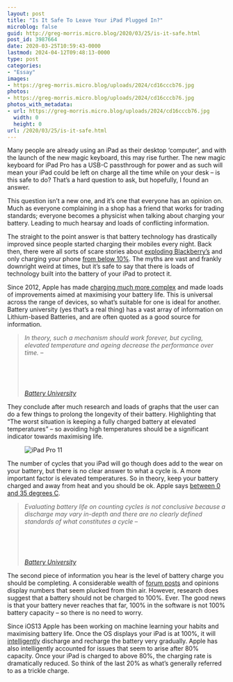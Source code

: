 ```yaml
---
layout: post
title: "Is It Safe To Leave Your iPad Plugged In?"
microblog: false
guid: http://greg-morris.micro.blog/2020/03/25/is-it-safe.html
post_id: 3987664
date: 2020-03-25T10:59:43-0000
lastmod: 2024-04-12T09:48:13-0000
type: post
categories:
- "Essay"
images:
- https://greg-morris.micro.blog/uploads/2024/cd16cccb76.jpg
photos:
- https://greg-morris.micro.blog/uploads/2024/cd16cccb76.jpg
photos_with_metadata:
- url: https://greg-morris.micro.blog/uploads/2024/cd16cccb76.jpg
  width: 0
  height: 0
url: /2020/03/25/is-it-safe.html
---
```

<p>Many people are already using an iPad as their desktop ‘computer’, and with the launch of the new magic keyboard, this may rise further. The new magic keyboard for iPad Pro has a USB-C passthrough for power and as such will mean your iPad could be left on charge all the time while on your desk – is this safe to do? That’s a hard question to ask, but hopefully, I found an answer.</p>
<p>This question isn’t a new one, and it’s one that everyone has an opinion on. Much as everyone complaining in a shop has a friend that works for trading standards; everyone becomes a physicist when talking about charging your battery. Leading to much hearsay and loads of conflicting information.</p>
<p>The straight to the point answer is that battery technology has drastically improved since people started charging their mobiles every night. Back then, there were all sorts of scare stories about <a href="https://www.theguardian.com/money/2012/dec/05/blackberry-investigate-exploding-phone">exploding Blackberry’s</a> and only charging your phone <a href="https://uk.pcmag.com/features/92897/charging-your-phone-overnight-battery-myths-debunked">from below 10%</a>. The myths are vast and frankly downright weird at times, but it’s safe to say that there is loads of technology built into the battery of your iPad to protect it.</p>
<p>Since 2012, Apple has made <a href="https://www.cnet.com/news/apple-ipad-charging-fine-keep-it-plugged-in/">charging much more complex</a> and made loads of improvements aimed at maximising your battery life. This is universal across the range of devices, so what’s suitable for one is ideal for another. Battery university (yes that’s a real thing) has a vast array of information on Lithium-based Batteries, and are often quoted as a good source for information.</p>
<blockquote>
<p><em>In theory, such a mechanism should work forever, but cycling, elevated temperature and ageing decrease the performance over time. –</em></p>
<p> </p>
<p> </p>
<p><em><a href="https://batteryuniversity.com/learn/article/how_to_prolong_lithium_based_batteries">Battery University</a></em></p>
</blockquote>
<p>They conclude after much research and loads of graphs that the user can do a few things to prolong the longevity of their battery. Highlighting that “The worst situation is keeping a fully charged battery at elevated temperatures” – so avoiding high temperatures should be a significant indicator towards maximising life.</p>
<figure class="kg-card kg-image-card"><img class="kg-image" src="https://greg-morris.micro.blog/uploads/2024/cd16cccb76.jpg" alt="iPad Pro 11" /></figure>
<p>The number of cycles that you iPad will go though does add to the wear on your battery, but there is no clear answer to what a cycle is. A more important factor is elevated temperatures. So in theory, keep your battery charged and away from heat and you should be ok. Apple says <a href="https://www.apple.com/uk/batteries/maximizing-performance/">between 0 and 35 degrees C</a>.</p>
<blockquote>
<p><em>Evaluating battery life on counting cycles is not conclusive because a discharge may vary in-depth and there are no clearly defined standards of what constitutes a cycle –</em></p>
<p> </p>
<p> </p>
<p><em><a href="https://batteryuniversity.com/learn/article/how_to_prolong_lithium_based_batteries">Battery University</a></em></p>
</blockquote>
<p>The second piece of information you hear is the level of battery charge you should be completing. A considerable wealth of <a href="https://www.reddit.com/r/ipad/comments/85fqkz/is_it_a_good_idea_to_keep_my_ipad_pro_plugged_in/">forum posts</a> and opinions display numbers that seem plucked from thin air. However, research does suggest that a battery should not be charged to 100%. Ever. The good news is that your battery never reaches that far, 100% in the software is not 100% battery capacity – so there is no need to worry.</p>
<p>Since iOS13 Apple has been working on machine learning your habits and maximising battery life. Once the OS displays your iPad is at 100%, it will <a href="https://support.apple.com/en-gb/HT210512">intelligently</a> discharge and recharge the battery very gradually. Apple has also intelligently accounted for issues that seem to arise after 80% capacity. Once your iPad is charged to above 80%, the charging rate is dramatically reduced. So think of the last 20% as what’s generally referred to as a trickle charge.</p>

